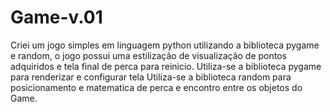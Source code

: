# Game-v.01
Criei um jogo simples em linguagem python utilizando a biblioteca pygame e random, o jogo possui uma estilização de visualização de pontos adquiridos e tela final de perca para reinicio. 
Utiliza-se a biblioteca pygame para renderizar e configurar tela
Utiliza-se a biblioteca random para posicionamento e matematica de perca e encontro entre os objetos do Game. 

